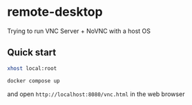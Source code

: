 # remote-desktop
Trying to run VNC Server + NoVNC with a host OS


## Quick start

```bash
xhost local:root

docker compose up
```

and open `http://localhost:8080/vnc.html` in the web browser
